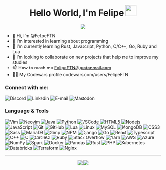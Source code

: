 <h1 align="center">Hello World, I'm Felipe <img src="https://media.giphy.com/media/TEnXkcsHrP4YedChhA/giphy.gif" width="35"></h1>
<p align="center">
  <a href="https://github.com/DenverCoder1/readme-typing-svg"><img src="https://readme-typing-svg.demolab.com?font=Fira+Code&duration=3000&pause=1000&color=3EBB5C&center=true&vCenter=true&width=435&lines=Software+Developer;Artificial+Intelligence;Usually+breaking+some+codes;Hacking;Open+Source+Intelligence;Always+learning+new+things&center=true&width=500&height=50"></a>
</p>


- 👋 Hi, I’m @FelipeFTN
- 👀 I’m interested in learning about programming
- 🌱 I’m currently learning Rust, Javascript, Python, C/C++, Go, Ruby and Lua 
- 💞️ I’m looking to collaborate on new projects that help me to improve my studies
- 📫 How to reach me FelipeFTN@protonmail.com
- 👨‍💻 My Codewars profile codewars.com/users/FelipeFTN

### Connect with me:

<a href="https://discord.com/users/343858378411606016" style="text-decoration:none">
  <img alt="Discord" title="FelipeFTN#0298" src="https://img.shields.io/badge/Discord-5865F2?style=for-the-badge&logo=discord&logoColor=white" />
</a>

<a href="https://linkedin.com/in/felipeftn/" style="text-decoration:none">
  <img alt="Linkedin" title="FelipeFTN@protonmail.com" src="https://img.shields.io/badge/LinkedIn-0077B5?style=for-the-badge&logo=linkedin&logoColor=white" />
</a>

<a href="mailto:email@example.comFelipeFTN@protonmail.com" style="text-decoration:none">
  <img alt="E-mail" title="FelipeFTN@protonmail.com" src="https://img.shields.io/badge/ProtonMail-8B89CC?style=for-the-badge&logo=protonmail&logoColor=white" />
</a>

<a href="https://techhub.social/@felipeftn" style="text-decoration:none">
  <img alt="Mastodon" title="FelipeFTN" src="https://img.shields.io/badge/Mastodon-6364FF?style=for-the-badge&logo=Mastodon&logoColor=white" />
</a>
<br>



### Language & Tools

![Vim](https://img.shields.io/badge/-Vim-black?style=for-the-badge&logo=vim)
![Neovim](https://img.shields.io/badge/NeoVim-%2357A143.svg?&style=for-the-badge&logo=neovim&logoColor=white)
![Java](https://img.shields.io/badge/-Java-orange?style=for-the-badge&logo=java)
![Python](https://img.shields.io/badge/-Python-black?style=for-the-badge&logo=python)
![VSCode](https://img.shields.io/badge/-VSCode-007ACC?style=for-the-badge&logo=visual-studio-code&logoColor=white)
![HTML5](https://img.shields.io/badge/-HTML5-E34F26?style=for-the-badge&logo=html5&logoColor=white)
![Nodejs](https://img.shields.io/badge/Node.js-43853D?style=for-the-badge&logo=node-dot-js&logoColor=white)
![JavaScript](https://img.shields.io/badge/-JavaScript-black?style=for-the-badge&logo=javascript)
![Git](https://img.shields.io/badge/-Git-black?style=for-the-badge&logo=git)
![GitHub](https://img.shields.io/badge/-GitHub-181717?style=for-the-badge&logo=github)
![Lua](https://img.shields.io/badge/lua-%232C2D72.svg?style=for-the-badge&logo=lua&logoColor=white)
![Linux](https://img.shields.io/badge/-linux-%231572B6?style=for-the-badge&logo=linux&logoColor=black)
![MySQL](https://img.shields.io/badge/-MySQL-4479A1?style=for-the-badge&logo=mysql&logoColor=white)
![MongoDB](https://img.shields.io/badge/-MongoDB-black?style=for-the-badge&logo=mongodb)
![CSS3](https://img.shields.io/badge/-CSS3-1572B6?style=for-the-badge&logo=css3)
![Sass](https://img.shields.io/badge/-Sass-CC6699?style=for-the-badge&logo=sass&logoColor=white)
![MariaDB](https://img.shields.io/badge/-MariaDB-black?style=for-the-badge&logo=mariadb)
![Gimp](https://img.shields.io/badge/gimp-5C5543?style=for-the-badge&logo=gimp&logoColor=white)
![NPM](https://img.shields.io/badge/npm-CB3837?style=for-the-badge&logo=npm&logoColor=white)
![Django](https://img.shields.io/badge/Django-092E20?style=for-the-badge&logo=django&logoColor=green)
![Go](https://img.shields.io/badge/Go-00ADD8?style=for-the-badge&logo=go&logoColor=white)
![React](https://img.shields.io/badge/React-20232A?style=for-the-badge&logo=react&logoColor=61DAFB)
![Typescript](https://img.shields.io/badge/TypeScript-007ACC?style=for-the-badge&logo=typescript&logoColor=white)
![C++](https://img.shields.io/badge/C++-00599C?style=for-the-badge&labelColor=01427d&logoColor=6295cb&logo=cplusplus)
![C](https://img.shields.io/badge/c-%2300599C.svg?style=for-the-badge&logo=c&logoColor=white)
![CircleCI](https://img.shields.io/badge/circle%20ci-%23161616.svg?style=for-the-badge&logo=circleci&logoColor=white)
![Ruby](https://img.shields.io/badge/ruby-%23CC342D.svg?style=for-the-badge&logo=ruby&logoColor=white)
![Stack Overflow](https://img.shields.io/badge/-Stackoverflow-FE7A16?style=for-the-badge&logo=stack-overflow&logoColor=white)
![Yarn](https://img.shields.io/badge/yarn-%232C8EBB.svg?style=for-the-badge&logo=yarn&logoColor=white)
![AWS](https://img.shields.io/badge/AWS-%23FF9900.svg?style=for-the-badge&logo=amazon-aws&logoColor=white)
![Azure](https://img.shields.io/badge/azure-%230072C6.svg?style=for-the-badge&logo=microsoftazure&logoColor=white)
![NumPy](https://img.shields.io/badge/numpy-%23013243.svg?style=for-the-badge&logo=numpy&logoColor=white)
![Spark](https://img.shields.io/badge/Apache_Spark-FFFFFF?style=for-the-badge&logo=apachespark&logoColor=#E35A16)
![Docker](https://img.shields.io/badge/Docker-2CA5E0?style=for-the-badge&logo=docker&logoColor=white)
![Pandas](https://img.shields.io/badge/pandas-%23150458.svg?style=for-the-badge&logo=pandas&logoColor=white)
![Rust](https://img.shields.io/badge/rust-%23000000.svg?style=for-the-badge&logo=rust&logoColor=white)
![PHP](https://img.shields.io/badge/php-%23777BB4.svg?style=for-the-badge&logo=php&logoColor=white)
![Kubernetes](https://img.shields.io/badge/kubernetes-%23326ce5.svg?style=for-the-badge&logo=kubernetes&logoColor=white)
![Databricks](https://img.shields.io/badge/Databricks-FF3621?style=for-the-badge&logo=Databricks&logoColor=white)
![Terraform](https://img.shields.io/badge/terraform-%235835CC.svg?style=for-the-badge&logo=terraform&logoColor=white)
![Nginx](https://img.shields.io/badge/nginx-%23009639.svg?style=for-the-badge&logo=nginx&logoColor=white)

<hr>
<div align="center">
  <a href="https://github.com/FelipeFTN">
    <img align="center" src="https://github-readme-stats.vercel.app/api?username=FelipeFTN&show_icons=true&theme=dark" />
    <img align="center" src="https://github-readme-stats.vercel.app/api/top-langs/?username=FelipeFTN&layout=compact&theme=dark&langs_count=8&exclude_repo=Emoji-Copy,dotfiles" />
  </a>
</div>
